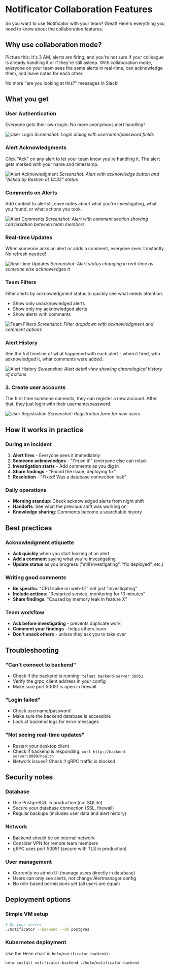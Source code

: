 # Notificator Collaboration Features

So you want to use Notificator with your team? Great! Here's everything you need to know about the collaboration features.

## Why use collaboration mode?

Picture this: It's 3 AM, alerts are firing, and you're not sure if your colleague is already handling it or if they're still asleep. With collaboration mode, everyone on your team sees the same alerts in real-time, can acknowledge them, and leave notes for each other.

No more "are you looking at this?" messages in Slack!

## What you get

### User Authentication
Everyone gets their own login. No more anonymous alert handling!

![User Login](screenshots/user-login.png)
*Screenshot: Login dialog with username/password fields*

### Alert Acknowledgments
Click "Ack" on any alert to let your team know you're handling it. The alert gets marked with your name and timestamp.

![Alert Acknowledgment](screenshots/alert-ack.png)
*Screenshot: Alert with acknowledge button and "Acked by Bastien at 14:32" status*

### Comments on Alerts
Add context to alerts! Leave notes about what you're investigating, what you found, or what actions you took.

![Alert Comments](screenshots/alert-comments.png)
*Screenshot: Alert with comment section showing conversation between team members*

### Real-time Updates
When someone acks an alert or adds a comment, everyone sees it instantly. No refresh needed!

![Real-time Updates](screenshots/real-time-updates.png)
*Screenshot: Alert status changing in real-time as someone else acknowledges it*

### Team Filters
Filter alerts by acknowledgment status to quickly see what needs attention:
- Show only unacknowledged alerts
- Show only my acknowledged alerts
- Show alerts with comments

![Team Filters](screenshots/team-filters.png)
*Screenshot: Filter dropdown with acknowledgment and comment options*

### Alert History
See the full timeline of what happened with each alert - when it fired, who acknowledged it, what comments were added.

![Alert History](screenshots/alert-history.png)
*Screenshot: Alert detail view showing chronological history of actions*

### 3. Create user accounts

The first time someone connects, they can register a new account. After that, they just login with their username/password.

![User Registration](screenshots/user-registration.png)
*Screenshot: Registration form for new users*

## How it works in practice

### During an incident
1. **Alert fires** - Everyone sees it immediately
2. **Someone acknowledges** - "I'm on it!" (everyone else can relax)
3. **Investigation starts** - Add comments as you dig in
4. **Share findings** - "Found the issue, deploying fix"
5. **Resolution** - "Fixed! Was a database connection leak"

### Daily operations
- **Morning standup**: Check acknowledged alerts from night shift
- **Handoffs**: See what the previous shift was working on
- **Knowledge sharing**: Comments become a searchable history

## Best practices

### Acknowledgment etiquette
- **Ack quickly** when you start looking at an alert
- **Add a comment** saying what you're investigating
- **Update status** as you progress ("still investigating", "fix deployed", etc.)

### Writing good comments
- **Be specific**: "CPU spike on web-01" not just "investigating"
- **Include actions**: "Restarted service, monitoring for 10 minutes"
- **Share findings**: "Caused by memory leak in feature X"

### Team workflow
- **Ack before investigating** - prevents duplicate work
- **Comment your findings** - helps others learn
- **Don't unack others** - unless they ask you to take over

## Troubleshooting

### "Can't connect to backend"
- Check if the backend is running: `telnet backend-server 50051`
- Verify the grpc_client address in your config
- Make sure port 50051 is open in firewall

### "Login failed"
- Check username/password
- Make sure the backend database is accessible
- Look at backend logs for error messages

### "Not seeing real-time updates"
- Restart your desktop client
- Check if backend is responding: `curl http://backend-server:8080/health`
- Network issues? Check if gRPC traffic is blocked

## Security notes

### Database
- Use PostgreSQL in production (not SQLite)
- Secure your database connection (SSL, firewall)
- Regular backups (includes user data and alert history)

### Network
- Backend should be on internal network
- Consider VPN for remote team members
- gRPC uses port 50051 (secure with TLS in production)

### User management
- Currently no admin UI (manage users directly in database)
- Users can only see alerts, not change Alertmanager config
- No role-based permissions yet (all users are equal)

## Deployment options

### Simple VM setup
```bash
# On your server
./notificator --backend --db postgres
```

### Kubernetes deployment
Use the Helm chart in `helm/notificator-backend/`:
```bash
helm install notificator-backend ./helm/notificator-backend
```
